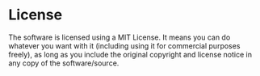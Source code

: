 # License

The software is licensed using a MIT License. It means you
can do whatever you want with it (including using it for
commercial purposes freely), as long as you include the
original copyright and license notice in any copy of the
software/source.
